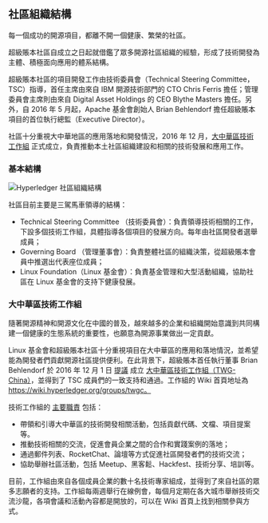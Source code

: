 ## 社區組織結構

每一個成功的開源項目，都離不開一個健康、繁榮的社區。

超級賬本社區自成立之日起就借鑑了眾多開源社區組織的經驗，形成了技術開發為主體、積極面向應用的體系結構。

超級賬本社區的項目開發工作由技術委員會（Technical Steering Committee，TSC）指導，首任主席由來自 IBM 開源技術部門的 CTO Chris Ferris 擔任；管理委員會主席則由來自 Digital Asset Holdings 的 CEO Blythe Masters 擔任。另外，自 2016 年 5 月起，Apache 基金會創始人 Brian Behlendorf 擔任超級賬本項目的首位執行總監（Executive Director）。

社區十分重視大中華地區的應用落地和開發情況，2016 年 12 月，[大中華區技術工作組](https://wiki.hyperledger.org/groups/tsc/technical-working-group-china) 正式成立，負責推動本土社區組織建設和相關的技術發展和應用工作。


### 基本結構

![Hyperledger 社區組織結構](_images/orgnization.png)

社區目前主要是三駕馬車領導的結構：

* Technical Steering Committee
（技術委員會）：負責領導技術相關的工作，下設多個技術工作組，具體指導各個項目的發展方向。每年由社區開發者選舉成員；
* Governing Board
（管理董事會）：負責整體社區的組織決策，從超級賬本會員中推選出代表座位成員；
* Linux Foundation（Linux 基金會）：負責基金管理和大型活動組織，協助社區在 Linux 基金會的支持下健康發展。

### 大中華區技術工作組

隨著開源精神和開源文化在中國的普及，越來越多的企業和組織開始意識到共同構建一個健康的生態系統的重要性，也願意為開源事業做出一定貢獻。

Linux 基金會和超級賬本社區十分重視項目在大中華區的應用和落地情況，並希望能為開發者們貢獻開源社區提供便利。在此背景下，超級賬本首任執行董事 Brian Behlendorf 於 2016 年 12 月 1 日 [提議](https://lists.hyperledger.org/pipermail/hyperledger-tsc/2016-December/000504.html) 成立 [大中華區技術工作組（TWG-China）](https://wiki.hyperledger.org/groups/tsc/technical-working-group-china)，並得到了 TSC 成員們的一致支持和通過。工作組的 Wiki 首頁地址為 https://wiki.hyperledger.org/groups/twgc。

技術工作組的 [主要職責](https://docs.google.com/document/d/1sXVltDZxnlB5Srd1A-EW0jtTz7P2cDLG8JmgaAYvMzU) 包括：

* 帶領和引導大中華區的技術開發相關活動，包括貢獻代碼、文檔、項目提案等。
* 推動技術相關的交流，促進會員企業之間的合作和實踐案例的落地；
* 通過郵件列表、RocketChat、論壇等方式促進社區開發者們的技術交流；
* 協助舉辦社區活動，包括 Meetup、黑客鬆、Hackfest、技術分享、培訓等。

目前，工作組由來自各個成員企業的數十名技術專家組成，並得到了來自社區的眾多志願者的支持。工作組每兩週舉行在線例會，每個月定期在各大城市舉辦技術交流沙龍，各項會議和活動內容都是開放的，可以在 Wiki 首頁上找到相關參與方式。

